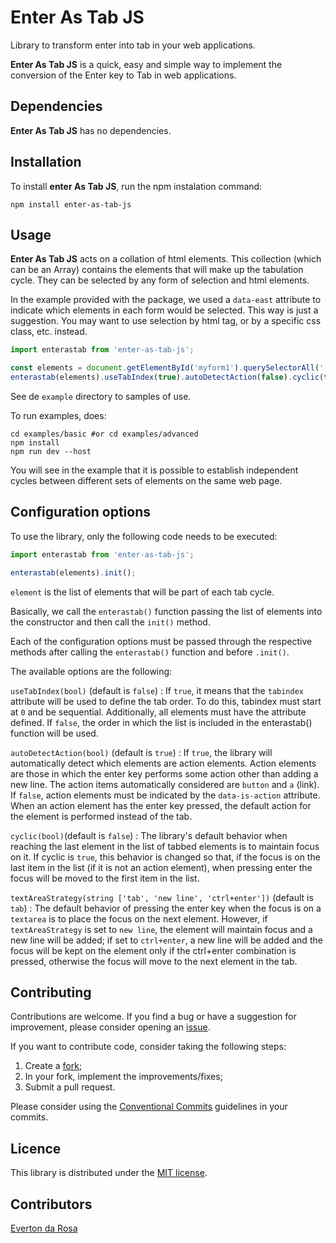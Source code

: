 # Enter As Tab JS

Library to transform enter into tab in your web applications.

**Enter As Tab JS** is a quick, easy and simple way to implement the conversion of the Enter key to Tab in web applications.

## Dependencies

**Enter As Tab JS** has no dependencies.

## Installation

To install **enter As Tab JS**, run the npm instalation command:

`npm install enter-as-tab-js`

## Usage

**Enter As Tab JS** acts on a collation of html elements. This collection (which can be an Array) contains the elements that will make up the tabulation cycle. They can be selected by any form of selection and html elements.

In the example provided with the package, we used a `data-east` attribute to indicate which elements in each form would be selected. This way is just a suggestion. You may want to use selection by html tag, or by a specific css class, etc. instead.

```javascript
import enterastab from 'enter-as-tab-js';

const elements = document.getElementById('myform1').querySelectorAll('[data-east]');
enterastab(elements).useTabIndex(true).autoDetectAction(false).cyclic(true).textAreaStrategy('new line').init();

```

See de `example` directory to samples of use.

To run examples, does:

```
cd examples/basic #or cd examples/advanced
npm install
npm run dev --host
```

You will see in the example that it is possible to establish independent cycles between different sets of elements on the same web page.

## Configuration options

To use the library, only the following code needs to be executed:

```javascript
import enterastab from 'enter-as-tab-js';

enterastab(elements).init();

```

`element` is the list of elements that will be part of each tab cycle.

Basically, we call the `enterastab()` function passing the list of elements into the constructor and then call the `init()` method.

Each of the configuration options must be passed through the respective methods after calling the `enterastab()` function and before `.init()`.

The available options are the following:

`useTabIndex(bool)` (default is `false`)
: If `true`, it means that the `tabindex` attribute will be used to define the tab order. To do this, tabindex must start at `0` and be sequential. Additionally, all elements must have the attribute defined. If `false`, the order in which the list is included in the enterastab() function will be used.

`autoDetectAction(bool)` (default is `true`)
: If `true`, the library will automatically detect which elements are action elements. Action elements are those in which the enter key performs some action other than adding a new line. The action items automatically considered are `button` and `a` (link). If `false`, action elements must be indicated by the `data-is-action` attribute. When an action element has the enter key pressed, the default action for the element is performed instead of the tab.

`cyclic(bool)`(default is `false`)
: The library's default behavior when reaching the last element in the list of tabbed elements is to maintain focus on it. If cyclic is `true`, this behavior is changed so that, if the focus is on the last item in the list (if it is not an action element), when pressing enter the focus will be moved to the first item in the list.

`textAreaStrategy(string ['tab', 'new line', 'ctrl+enter'])` (default is `tab`)
: The default behavior of pressing the enter key when the focus is on a `textarea` is to place the focus on the next element. However, if `textAreaStrategy` is set to `new line`, the element will maintain focus and a new line will be added; if set to `ctrl+enter`, a new line will be added and the focus will be kept on the element only if the ctrl+enter combination is pressed, otherwise the focus will move to the next element in the tab.

## Contributing

Contributions are welcome. If you find a bug or have a suggestion for improvement, please consider opening an [issue](https://github.com/everton3x/enter-as-tab-js/issues).

If you want to contribute code, consider taking the following steps:

1. Create a [fork](https://github.com/everton3x/enter-as-tab-js/fork);
2. In your fork, implement the improvements/fixes;
3. Submit a pull request.

Please consider using the [Conventional Commits](conventionalcommits.org) guidelines in your commits.

## Licence
This library is distributed under the [MIT license](https://opensource.org/license/MIT).

## Contributors

[Everton da Rosa](https://github.com/everton3x)
